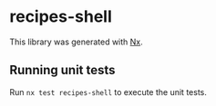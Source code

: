 # recipes-shell

This library was generated with [Nx](https://nx.dev).

## Running unit tests

Run `nx test recipes-shell` to execute the unit tests.
